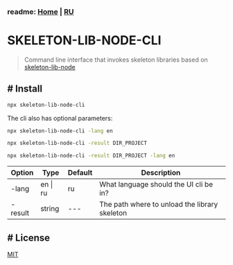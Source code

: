 ### readme: [Home](./../README.md) | [RU](./README-RU.md)

# SKELETON-LIB-NODE-CLI

> Command line interface that invokes skeleton libraries based on [skeleton-lib-node](https://github.com/ManushovRodion/skeleton-lib-node)

## # Install

```sh
npx skeleton-lib-node-cli
```

The cli also has optional parameters:

```sh
npx skeleton-lib-node-cli -lang en

npx skeleton-lib-node-cli -result DIR_PROJECT

npx skeleton-lib-node-cli -result DIR_PROJECT -lang en
```

| Option   | Type     | Default | Description                              |
| ------- | -------- | ------------ | -------------------------------------- |
| -lang   | en \| ru | ru           | What language should the UI cli be in?      |
| -result | string   | ---          | The path where to unload the library skeleton |

## # License

[MIT](./../LICENSE)
